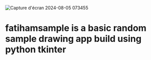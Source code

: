 ![Capture d'écran 2024-08-05 073455](https://github.com/user-attachments/assets/6e95358c-cc04-4541-a3ca-0a4253c993a7)
# fatihamsample is a basic random sample drawing app build using python tkinter

